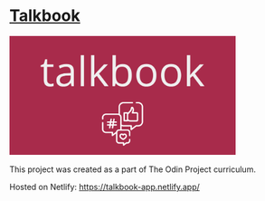 # [Talkbook](https://talkbook-app.netlify.app/)
<img src="./screenshots/talkbook.png" alt="logo" width='400'>

This project was created as a part of The Odin Project curriculum.

Hosted on Netlify: https://talkbook-app.netlify.app/

